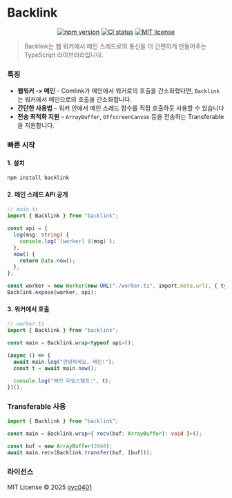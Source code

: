 # Backlink

<p align="center">
  <a href="https://www.npmjs.com/package/backlink"><img alt="npm version" src="https://img.shields.io/npm/v/backlink.svg?style=flat-square"></a>
  <a href="https://github.com/oyc0401/backlink/actions"><img alt="CI status" src="https://img.shields.io/github/actions/workflow/status/oyc0401/backlink/ci.yml?branch=main&style=flat-square"></a>
  <a href="https://github.com/oyc0401/backlink/blob/main/LICENSE"><img alt="MIT license" src="https://img.shields.io/github/license/oyc0401/backlink.svg?style=flat-square"></a>
</p>

> Backlink는 웹 워커에서 메인 스레드로의 통신을 더 간편하게 만들어주는 TypeScript 라이브러리입니다.

### 특징

* **웹워커 -> 메인** - Comlink가 메인에서 워커로의 호출을 간소화했다면, `Backlink`는 워커에서 메인으로의 호출을 간소화합니다.
* **간단한 사용법** – 워커 안에서 메인 스레드 함수를 직접 호출하듯 사용할 수 있습니다  
* **전송 최적화 지원** – `ArrayBuffer`, `OffscreenCanvas` 등을 전송하는 Transferable을 지원합니다. 


### 빠른 시작

#### 1. 설치

```bash
npm install backlink
```

#### 2. 메인 스레드 API 공개

```ts
// main.ts
import { Backlink } from "backlink";

const api = {
  log(msg: string) {
    console.log(`[worker] ${msg}`);
  },
  now() {
    return Date.now();
  },
};

const worker = new Worker(new URL("./worker.ts", import.meta.url), { type: "module" });
Backlink.expose(worker, api);
```

#### 3. 워커에서 호출

```ts
// worker.ts
import { Backlink } from "backlink";

const main = Backlink.wrap<typeof api>();

(async () => {
  await main.log("안녕하세요, 메인!");
  const t = await main.now();
  
  console.log("메인 타임스탬프:", t);
})();
```

### Transferable 사용

```ts
import { Backlink } from "backlink";

const main = Backlink.wrap<{ recv(buf: ArrayBuffer): void }>();

const buf = new ArrayBuffer(2048);
await main.recv(Backlink.transfer(buf, [buf]));
```

### 라이선스

MIT License © 2025 [oyc0401](https://github.com/oyc0401)
